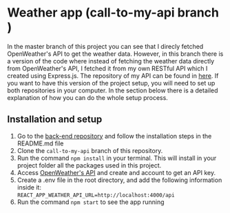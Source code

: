 # Weather app (call-to-my-api branch )

In the master branch of this project you can see that I direcly fetched OpenWeather's API to get the weather data. However, in this branch there is a version of the code where instead of fetching the weather data directly from OpenWeather's API, I fetched it from my own RESTful API which I created using Express.js. The repository of my API can be found in [here](https://github.com/SusanaAlvarezZuluaga/weather-app-api). If you want to have this version of the project setup, you will need to set up both repositories in your computer. In the section below there is a detailed explanation of how you can do the whole setup process.

## Installation and setup

1. Go to the [back-end repository](https://github.com/SusanaAlvarezZuluaga/weather-app-api) and follow the installation steps in the README.md file
2. Clone the `call-to-my-api` branch of this repository.
3. Run the command `npm install` in your terminal. This will install in your project folder all the packages used in this project.
4. Access [OpenWeather's API](https://openweathermap.org) and create and account to get an API key.
5. Create a .env file in the root directory, and add the following information inside it: <br/>
   `REACT_APP_WEATHER_API_URL=http://localhost:4000/api`
6. Run the command `npm start` to see the app running
